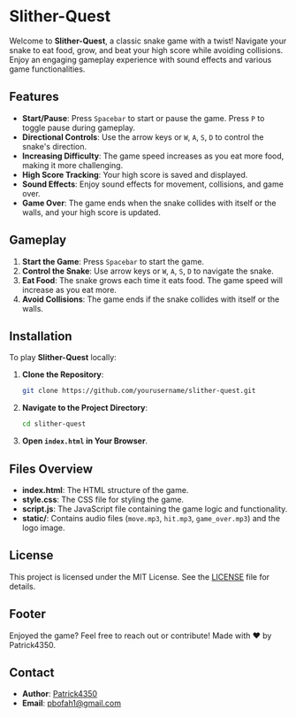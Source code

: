 # Slither-Quest

Welcome to **Slither-Quest**, a classic snake game with a twist! Navigate your snake to eat food, grow, and beat your high score while avoiding collisions. Enjoy an engaging gameplay experience with sound effects and various game functionalities.

## Features

- **Start/Pause**: Press `Spacebar` to start or pause the game. Press `P` to toggle pause during gameplay.
- **Directional Controls**: Use the arrow keys or `W`, `A`, `S`, `D` to control the snake's direction.
- **Increasing Difficulty**: The game speed increases as you eat more food, making it more challenging.
- **High Score Tracking**: Your high score is saved and displayed.
- **Sound Effects**: Enjoy sound effects for movement, collisions, and game over.
- **Game Over**: The game ends when the snake collides with itself or the walls, and your high score is updated.

## Gameplay

1. **Start the Game**: Press `Spacebar` to start the game.
2. **Control the Snake**: Use arrow keys or `W`, `A`, `S`, `D` to navigate the snake.
3. **Eat Food**: The snake grows each time it eats food. The game speed will increase as you eat more.
4. **Avoid Collisions**: The game ends if the snake collides with itself or the walls.

## Installation

To play **Slither-Quest** locally:

1. **Clone the Repository**:
    ```bash
    git clone https://github.com/yourusername/slither-quest.git
    ```

2. **Navigate to the Project Directory**:
    ```bash
    cd slither-quest
    ```

3. **Open `index.html` in Your Browser**.

## Files Overview

- **index.html**: The HTML structure of the game.
- **style.css**: The CSS file for styling the game.
- **script.js**: The JavaScript file containing the game logic and functionality.
- **static/**: Contains audio files (`move.mp3`, `hit.mp3`, `game_over.mp3`) and the logo image.

## License

This project is licensed under the MIT License. See the [LICENSE](LICENSE) file for details.

## Footer

Enjoyed the game? Feel free to reach out or contribute! Made with ❤️ by Patrick4350.

## Contact

- **Author**: [Patrick4350](https://github.com/Patrick4350)
- **Email**: pbofah1@gmail.com
